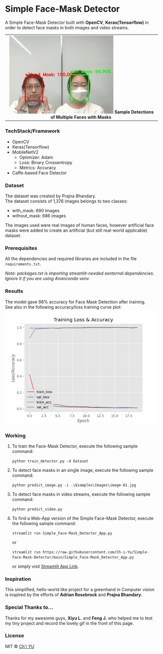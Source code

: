 # Simple Face-Mask Detector
A Simple Face-Mask Detector built with **OpenCV**, **Keras(Tensorflow)** in order to detect face masks in both images and video streams.<br>

<table>
    <tr>
    <td style='text-align:center;'>
        <img src=".\Readme-Image\masked_girls.gif"
             style='width:70%;'> <b> Sample Detections of Multiple Faces with Masks </b><img>
    </td>
    </tr>
</table>

### TechStack/Framework
- OpenCV
- Keras(Tensorflow)
- MobileNetV2
    - Optimizer: Adam
    - Loss: Binary Crossentropy
    - Metrics: Accuracy
- Caffe-based Face Detector

### Dataset
The dataset was created by Prajna Bhandary.<br>
The dataset consists of 1,376 images belongs to two classes:<br>

- with_mask: 690 images<br>
- without_mask: 686 images<br>

The images used were real images of human faces, however artificial face masks were added to create an artificial (but still real-world applicable) dataset.

### Prerequisites
All the dependencies and required libraries are included in the file `requirements.txt`.

*Note: packages.txt is importing streamlit-needed exnternal dependencies. Ignore it if you are using Ananconda venv.*

### Results
The model gave 98% accuracy for Face Mask Detection after training.<br>
See also in the following accuracy/loss training curve plot:
<img src="./Plots/plot.png">

### Working
1. To train the Face-Mask Detector, execute the following sample command:
   
   `python train_detector.py -d Dataset`
2. To detect face masks in an single image, execute the following sample command:
   
   `python predict_image.py -i .\Examples\Images\image-01.jpg`
3. To detect face masks in video streams, execute the following sample command:
   
   `python predict_video.py`
4. To find a Web-App version of the Simple Face-Mask Detector, execute the following sample command:
   
   `streamlit run Simple_Face-Mask_Detector_App.py`
   
   or
   
   `streamlit run https://raw.githubusercontent.com/Ch-i-Yu/Simple-Face-Mask-Detector/main/Simple_Face-Mask_Detector_App.py`
   
   
   or simply visit [Streamlit App Link](https://share.streamlit.io/ch-i-yu/simple-face-mask-detector/main/Simple_Face-Mask_Detector_App.py).

### Inspiration
This simplified, hello-world like project for a greenhand in Computer vision is inspired by the efforts of **Adrian Rosebrock** and **Prajna Bhandary**.

### Special Thanks to...
Thanks for my awesome guys, **Xiyu L.** and **Feng J.** who helped me to test my tiny project and record the lovely gif in the front of this page.

### License

MIT © [Ch'i YU](https://github.com/Ch-i-Yu)